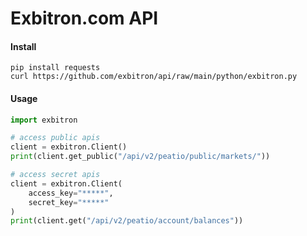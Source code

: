 # Exbitron.com API 

#### Install

```
pip install requests
curl https://github.com/exbitron/api/raw/main/python/exbitron.py
```

#### Usage

```python
import exbitron

# access public apis
client = exbitron.Client()
print(client.get_public("/api/v2/peatio/public/markets/"))

# access secret apis
client = exbitron.Client(
    access_key="*****",
    secret_key="*****"
)
print(client.get("/api/v2/peatio/account/balances"))
```